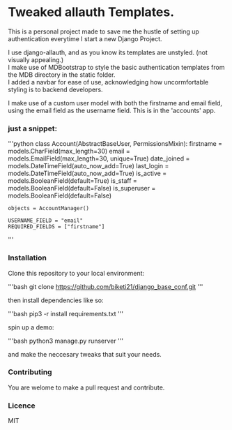 
# Tweaked allauth Templates.

This is a personal project made to save me the hustle of setting up authentication everytime I start a new Django Project.

I use django-allauth, and as you know its templates are unstyled. (not visually appealing.)  
I make use of MDBootstrap to style the basic authentication templates from the MDB directory in the static folder.  
I added a navbar for ease of use, acknowledging how uncormfortable styling is to backend developers.

I make use of a custom user model with both the firstname and email field, using the email field as the username field. This is in the 'accounts' app.

### just a snippet:

'''python
class Account(AbstractBaseUser, PermissionsMixin):
    firstname = models.CharField(max_length=30)
    email = models.EmailField(max_length=30, unique=True)
    date_joined = models.DateTimeField(auto_now_add=True)
    last_login = models.DateTimeField(auto_now_add=True)
    is_active = models.BooleanField(default=True)
    is_staff = models.BooleanField(default=False)
    is_superuser = models.BooleanField(default=False)

    objects = AccountManager()

    USERNAME_FIELD = "email"
    REQUIRED_FIELDS = ["firstname"]
'''

### Installation

Clone this repository to your local environment:

'''bash
git clone https://github.com/biketi21/django_base_conf.git
'''

then install dependencies like so:

'''bash
pip3 -r install requirements.txt
'''

spin up a demo:

'''bash
python3 manage.py runserver
'''

and make the neccesary tweaks that suit your needs.


### Contributing

You are welome to make a pull request and contribute.

### Licence

MIT
